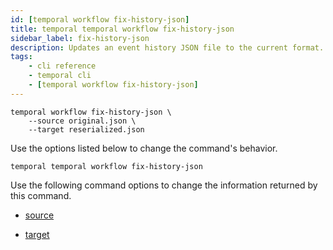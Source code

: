 ```yaml
---
id: [temporal workflow fix-history-json]
title: temporal temporal workflow fix-history-json
sidebar_label: fix-history-json
description: Updates an event history JSON file to the current format.
tags:
	- cli reference
	- temporal cli
	- [temporal workflow fix-history-json]
---
```


```
temporal workflow fix-history-json \
	--source original.json \
	--target reserialized.json
```

Use the options listed below to change the command's behavior.

`temporal temporal workflow fix-history-json`

Use the following command options to change the information returned by this command.



- [source](/cli/cmd-options/source)

- [target](/cli/cmd-options/target)


